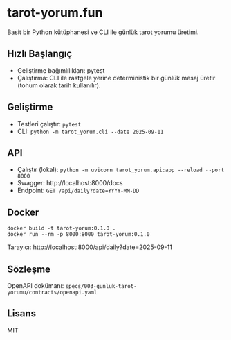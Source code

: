 # tarot-yorum.fun

Basit bir Python kütüphanesi ve CLI ile günlük tarot yorumu üretimi.

## Hızlı Başlangıç
- Geliştirme bağımlılıkları: pytest
- Çalıştırma: CLI ile rastgele yerine deterministik bir günlük mesaj üretir (tohum olarak tarih kullanılır).

## Geliştirme
- Testleri çalıştır: `pytest`
- CLI: `python -m tarot_yorum.cli --date 2025-09-11`

## API
- Çalıştır (lokal): `python -m uvicorn tarot_yorum.api:app --reload --port 8000`
- Swagger: http://localhost:8000/docs
- Endpoint: `GET /api/daily?date=YYYY-MM-DD`

## Docker
```
docker build -t tarot-yorum:0.1.0 .
docker run --rm -p 8000:8000 tarot-yorum:0.1.0
```
Tarayıcı: http://localhost:8000/api/daily?date=2025-09-11

## Sözleşme
OpenAPI dokümanı: `specs/003-gunluk-tarot-yorumu/contracts/openapi.yaml`

## Lisans
MIT
